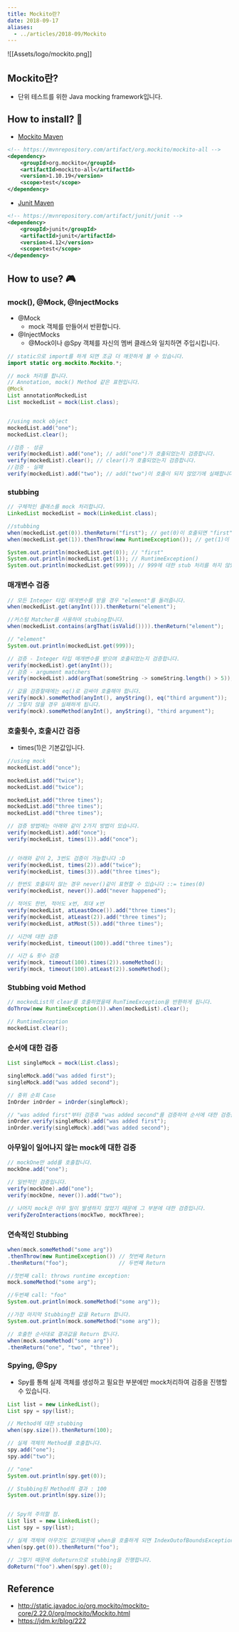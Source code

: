 ```yaml
---
title: Mockito란?
date: 2018-09-17
aliases: 
  - ../articles/2018-09/Mockito
---
```


![[Assets/logo/mockito.png]]

## Mockito란?
- 단위 테스트를 위한 Java mocking framework입니다.

## How to install? 🧐
- [Mockito Maven](https://mvnrepository.com/artifact/org.mockito/mockito-all/1.10.19)

```xml
<!-- https://mvnrepository.com/artifact/org.mockito/mockito-all -->
<dependency>
    <groupId>org.mockito</groupId>
    <artifactId>mockito-all</artifactId>
    <version>1.10.19</version>
    <scope>test</scope>
</dependency>
```

- [Junit Maven](https://mvnrepository.com/artifact/junit/junit/4.12)

```xml
<!-- https://mvnrepository.com/artifact/junit/junit -->
<dependency>
    <groupId>junit</groupId>
    <artifactId>junit</artifactId>
    <version>4.12</version>
    <scope>test</scope>
</dependency>
```

## How to use? 🎮

### mock(), @Mock, @InjectMocks
- @Mock
    - mock 객체를 만들어서 반환합니다.
- @InjectMocks
    - @Mock이나 @Spy 객체를 자신의 멤버 클래스와 일치하면 주입시킵니다.

```java
// static으로 import를 하게 되면 조금 더 깨끗하게 볼 수 있습니다.
import static org.mockito.Mockito.*;

// mock 처리를 합니다.
// Annotation, mock() Method 같은 표현입니다.
@Mock
List annotationMockedList
List mockedList = mock(List.class);


//using mock object
mockedList.add("one");
mockedList.clear();

//검증 - 성공
verify(mockedList).add("one"); // add("one")가 호출되었는지 검증합니다.
verify(mockedList).clear(); // clear()가 호출되었는지 검증합니다.
//검증 - 실패
verify(mockedList).add("two"); // add("two")이 호출이 되지 않았기에 실패합니다.
```

### stubbing

```java
// 구체적인 클래스를 mock 처리합니다.
LinkedList mockedList = mock(LinkedList.class);

//stubbing
when(mockedList.get(0)).thenReturn("first"); // get(0)이 호출되면 "first"를 반환합니다.
when(mockedList.get(1)).thenThrow(new RuntimeException()); // get(1)이 호출되면 RuntimeException 에러를 발생합니다.

System.out.println(mockedList.get(0)); // "first"
System.out.println(mockedList.get(1)); // RuntimeException()
System.out.println(mockedList.get(999)); // 999에 대한 stub 처리를 하지 않았기 때문에 null값이 return됩니다.
```


### 매개변수 검증

```java
// 모든 Integer 타입 매개변수를 받을 경우 "element"를 돌려줍니다.
when(mockedList.get(anyInt())).thenReturn("element");

//커스텀 Matcher를 사용하여 stubing합니다.
when(mockedList.contains(argThat(isValid()))).thenReturn("element");

// "element"
System.out.println(mockedList.get(999));

// 검증 - Integer 타입 매개변수를 받으며 호출되었는지 검증합니다.
verify(mockedList).get(anyInt());
// 검증 - argument matchers
verify(mockedList).add(argThat(someString -> someString.length() > 5));

// 값을 검증할때에는 eq()로 감싸야 호출해야 합니다.
verify(mock).someMethod(anyInt(), anyString(), eq("third argument"));
// 그렇지 않을 경우 실패하게 됩니다.
verify(mock).someMethod(anyInt(), anyString(), "third argument");
```


### 호출횟수, 호출시간 검증
- times(1)은 기본값입니다.

```java
//using mock
mockedList.add("once");

mockedList.add("twice");
mockedList.add("twice");

mockedList.add("three times");
mockedList.add("three times");
mockedList.add("three times");

// 검증 방법에는 아래와 같이 2가지 방법이 있습니다.
verify(mockedList).add("once");
verify(mockedList, times(1)).add("once");


// 아래와 같이 2, 3번도 검증이 가능합니다 :D
verify(mockedList, times(2)).add("twice");
verify(mockedList, times(3)).add("three times");

// 한번도 호출되지 않는 경우 never()같이 표현할 수 있습니다 ::= times(0)
verify(mockedList, never()).add("never happened");

// 적어도 한번, 적어도 x번, 최대 x번
verify(mockedList, atLeastOnce()).add("three times");
verify(mockedList, atLeast(2)).add("three times");
verify(mockedList, atMost(5)).add("three times");

// 시간에 대한 검증
verify(mockedList, timeout(100)).add("three times");

// 시간 & 횟수 검증
verify(mock, timeout(100).times(2)).someMethod();
verify(mock, timeout(100).atLeast(2)).someMethod();
```

### Stubbing void Method

```java
// mockedList의 clear를 호출하였을때 RunTimeException을 반환하게 됩니다.
doThrow(new RuntimeException()).when(mockedList).clear();

// RuntimeException
mockedList.clear();
```

### 순서에 대한 검증

```java
List singleMock = mock(List.class);

singleMock.add("was added first");
singleMock.add("was added second");

// 중위 순회 Case
InOrder inOrder = inOrder(singleMock);

// "was added first"부터 검증후 "was added second"를 검증하여 순서에 대한 검증을 진행합니다.
inOrder.verify(singleMock).add("was added first");
inOrder.verify(singleMock).add("was added second");
```

### 아무일이 일어나지 않는 mock에 대한 검증

```java
// mockOne만 add를 호출합니다.
mockOne.add("one");

// 일반적인 검증입니다.
verify(mockOne).add("one");
verify(mockOne, never()).add("two");

// 나머지 mock은 아무 일이 발생하지 않았기 때문에 그 부분에 대한 검증입니다.
verifyZeroInteractions(mockTwo, mockThree);
```

### 연속적인 Stubbing

```java
when(mock.someMethod("some arg"))
.thenThrow(new RuntimeException()) // 첫번째 Return
.thenReturn("foo");                // 두번째 Return

//첫번째 call: throws runtime exception:
mock.someMethod("some arg");

//두번째 call: "foo"
System.out.println(mock.someMethod("some arg"));

//가장 마지막 Stubbing한 값을 Return 합니다.
System.out.println(mock.someMethod("some arg"));

// 호출한 순서대로 결과값을 Return 합니다.
when(mock.someMethod("some arg"))
.thenReturn("one", "two", "three");
```

### Spying, @Spy
- Spy를 통해 실제 객체를 생성하고 필요한 부분에만 mock처리하여 검증을 진행할 수 있습니다.

```java
List list = new LinkedList();
List spy = spy(list);

// Method에 대한 stubbing
when(spy.size()).thenReturn(100);

// 실제 객체의 Method를 호출합니다.
spy.add("one");
spy.add("two");

// "one"
System.out.println(spy.get(0));

// Stubbing된 Method의 결과 : 100
System.out.println(spy.size());


// Spy의 주의할 점.
List list = new LinkedList();
List spy = spy(list);

// 실제 객체에 아무것도 없기때문에 when을 호출하게 되면 IndexOutofBoundsException이 발생합니다.
when(spy.get(0)).thenReturn("foo");

// 그렇기 때문에 doReturn으로 stubbing을 진행합니다.
doReturn("foo").when(spy).get(0);
```


## Reference
- <http://static.javadoc.io/org.mockito/mockito-core/2.22.0/org/mockito/Mockito.html>
- <https://jdm.kr/blog/222>
